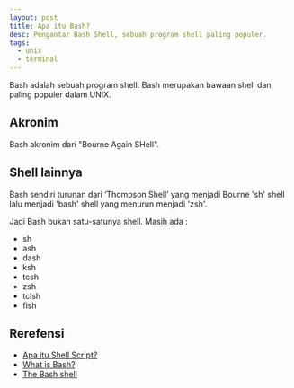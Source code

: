 ```yaml
---
layout: post
title: Apa itu Bash?
desc: Pengantar Bash Shell, sebuah program shell paling populer.
tags:
  - unix
  - terminal
---
```


Bash adalah sebuah program shell. Bash merupakan bawaan shell dan paling populer dalam UNIX.

## Akronim

Bash akronim dari "Bourne Again SHell".


## Shell lainnya

Bash sendiri turunan dari ‘Thompson Shell’ yang menjadi Bourne 'sh' shell lalu menjadi 'bash' shell yang menurun menjadi 'zsh'.

Jadi Bash bukan satu-satunya shell. Masih ada :

- sh
- ash
- dash
- ksh
- tcsh
- zsh
- tclsh
- fish


## Rerefensi

- [Apa itu Shell Script?](/shell-script)
- [What is Bash?](https://go.gizipp.com/https://www.educative.io/courses/master-the-bash-shell/3j8399P3M6M)
- [The Bash shell](https://go.gizipp.com/https://flaviocopes.com/bash/)

